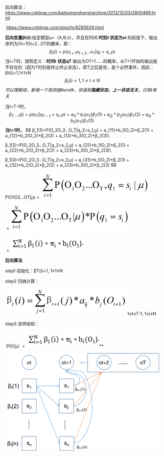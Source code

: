 后向算法：https://www.cnblogs.com/kaituorensheng/archive/2012/12/03/2800489.html

​                   https://www.cnblogs.com/sjjsxl/p/6285629.html



**后向变量βt(i)**:给定模型μ=（A,B,π），并且在时间 **时刻t 状态为si** 的前提下，输出序列为Ot+1Ot+2...OT的概率，即：
$$
\beta_t(i)=p(o_{t+1}o_{t+2}...o_T|q_t=s_i,\mu)
$$
当t=T时，按照定义：**时间t** **状态qT** 输出为OT+1......的概率，从T+1开始的输出是不存在的（因为T时刻是终止终止状态），即T之后是空，是个必然事件，因此：βt(i)=1,1≤1≤N
$$
\beta_t(i)=1, 1\le t \le N
$$
*可以理解成，新增一个观测值#end#，该值和**隐藏状态、上一状态无关**，只和t有关*

当t=T-1时，
$$
\beta_{T-1}(i)=p(o_T|q_{T-1}=s_i,\mu)=a_{i1}*b_1(o_T)\beta_T(1)+a_{i2}*b_2(o_T)\beta_T(2)+a_{i3}*b_3(o_T)\beta_T(3)
$$
**当t=1时，**
$$
β_1(1)=P(O_2O_3...O_T|q_2=s_1,μ) = a_{11}*b_1(O_2)*β_2(1) + a_{12}*b_2(O_2)*β_2(2) + a_{13}*b_3(O_2)*β_2(3)\\

β_1(2)=P(O_2O_3...O_T|q_2=s_2,μ) = a_{21}*b_1(O_2)*β_2(1) + a_{22}*b_2(O_2)*β_2(2) + a_{23}*b_3(O_2)*β_2(3)\\

β_1(3)=P(O_2O_3...O_T|q_2=s_3,μ) = a_{31}*b_1(O_2)*β_2(1) + a_{32}*b_2(O_2)*β_2(2) + a_{33}*b_3(O_2)*β_2(3)
$$
​    

P(O1O2...OT|μ) =  ![img](../../typora-user-images/2012120322015042.png)

​               =  ![img](../../typora-user-images/2012120322051666.png)

​               =  ![img](../../typora-user-images/191143547359652.png)

**后向算法**

  step1 初始化：βT(i)=1, 1≤1≤N

  step2 归纳计算：

​          ![img](../../typora-user-images/2012120322201617.png)  1≤t≤T-1, 1≤i≤N

  step3 求终结和：

​          P(O|μ）=  ![img](../../typora-user-images/191144118139836.png)\**





![图片1](../../typora-user-images/图片2.png)